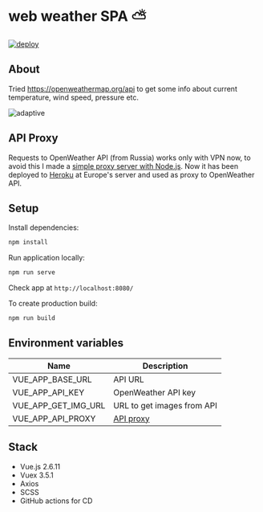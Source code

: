 # web weather SPA :partly_sunny:
[![deploy](https://github.com/DanTrofimov/weather-app/actions/workflows/deploy.yml/badge.svg?branch=master)](https://github.com/DanTrofimov/weather-app/actions/workflows/deploy.yml)

## About
Tried https://openweathermap.org/api to get some info about current temperature, wind speed, pressure etc.

![adaptive](https://github.com/chackydude/weather-app/raw/master/gifs/demo.gif)

## API Proxy
Requests to OpenWeather API (from Russia) works only with VPN now, to avoid this I made a [simple proxy server with Node.js](https://github.com/DanTrofimov/nodejs-proxy). Now it has been deployed to [Heroku](https://devcenter.heroku.com/articles/getting-started-with-nodejs) at Europe's server and used as proxy to OpenWeather API.

## Setup

Install dependencies:
```bash
npm install
```
Run application locally:
```bash
npm run serve
```
Check app at `http://localhost:8080/`

To create production build:
```bash
npm run build
```
## Environment variables

| Name  | Description  |
|---|---|
| VUE_APP_BASE_URL  | API URL |
| VUE_APP_API_KEY  | OpenWeather API key |
| VUE_APP_GET_IMG_URL  | URL to get images from API |
| VUE_APP_API_PROXY  | [API proxy](https://github.com/DanTrofimov/nodejs-proxy) |
## Stack

- Vue.js 2.6.11
- Vuex 3.5.1
- Axios
- SCSS
- GitHub actions for CD
